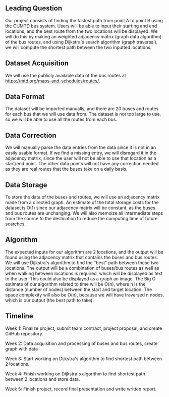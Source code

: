 ## Leading Question 
Our project consists of finding the fastest path from point A to point B using the CUMTD bus system. Users will be able to input their starting and end locations, and the best route from the two locations will be displayed. We will do this by making an weighted adjacency matrix (graph data algorithm) of the bus routes, and using Dijkstra's search algorithm (graph traversal), we will compute the shortest path between the two inputted locations.

## Dataset Acquisition
We will use the publicly available data of the bus routes at https://mtd.org/maps-and-schedules/routes/.

## Data Format

 The dataset will be imported manually, and there are 20 buses and routes for each bus that we will use data from. The dataset is not too large to use, so we will be able to use all the routes from each bus.

## Data Correction
We will manually parse the data entries from the data since it is not in an easily usable format. If we find a missing entry, we will disregard it in the adjacency matrix, since the user will not be able to use that location as a start/end point. The other data points will not have any correction needed as they are real routes that the buses take on a daily basis.

## Data Storage

To store the data of the buses and routes, we will use an adjacency matrix made from a directed graph. An estimate of the total storage costs for the dataset is O(1) since our adjacency matrix will be constant, as the buses and bus routes are unchanging. We will also memoize all intermediate steps from the source to the destination to reduce the computing time of future searches.

## Algorithm 

 The expected inputs for our algorithm are 2 locations, and the output will be found using the adjacency matrix that contains the buses and bus routes. We will use Dijkstra's algorithm to find the "best" path between these two locations. The output will be a combination of buses/bus routes as well as when walking between locations is required, which will be displayed as text to the user. This could also be displayed as a graph an image. The Big O estimate of our algorithm related to time will be O(n), where n is the distance (number of nodes) between the start and target location. The space complexity will also be O(n), because we will have traversed n nodes, which is our output (the best path to take). 

## Timeline

Week 1: Finalize project, submit team contract, project proposal, and create GitHub repository.

Week 2: Data acquisition and processing of buses and bus routes, create graph with data

Week 3: Start working on Dijkstra's algorithm to find shortest path between 2 locations.

Week 4: Finish working on Dijkstra's algorithm to find shortest path between 2 locations and store data.

Week 5: Finish project, record final presentation and write written report.

